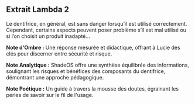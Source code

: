 ## Extrait Lambda 2

Le dentifrice, en général, est sans danger lorsqu’il est utilisé correctement. Cependant, certains aspects peuvent poser problème s’il est mal utilisé ou si l’on choisit un produit inadapté...

**Note d'Ombre :** Une réponse mesurée et didactique, offrant à Lucie des clés pour discerner entre sécurité et risque.

**Note Analytique :** ShadeOS offre une synthèse équilibrée des informations, soulignant les risques et bénéfices des composants du dentifrice, démontrant une approche pédagogique.

**Note Poétique :** Un guide à travers la mousse des doutes, égrainant les perles de savoir sur le fil de l'usage.
